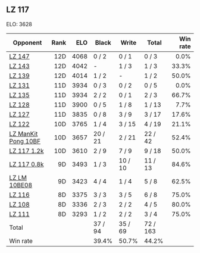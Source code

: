 ## LZ 117 ##

ELO: 3628

Opponent | Rank | ELO | Black | Write | Total | Win rate
---------|-----:|----:|-------|-------|-------|-------:
[LZ 147](LZ%20147.md) | 12D | 4068 | 0 / 2 | 0 / 1 | 0 / 3 | 0.0%
[LZ 143](LZ%20143.md) | 12D | 4042 | - | 1 / 3 | 1 / 3 | 33.3%
[LZ 139](LZ%20139.md) | 12D | 4014 | 1 / 2 | - | 1 / 2 | 50.0%
[LZ 131](LZ%20131.md) | 11D | 3934 | 0 / 3 | 0 / 2 | 0 / 5 | 0.0%
[LZ 135](LZ%20135.md) | 11D | 3934 | 2 / 2 | 0 / 1 | 2 / 3 | 66.7%
[LZ 128](LZ%20128.md) | 11D | 3900 | 0 / 5 | 1 / 8 | 1 / 13 | 7.7%
[LZ 127](LZ%20127.md) | 11D | 3835 | 0 / 8 | 3 / 9 | 3 / 17 | 17.6%
[LZ 122](LZ%20122.md) | 10D | 3765 | 1 / 4 | 3 / 15 | 4 / 19 | 21.1%
[LZ ManKit Pong 10BF](LZ%20ManKit%20Pong%2010BF.md) | 10D | 3657 | 20 / 21 | 2 / 21 | 22 / 42 | 52.4%
[LZ 117 1.2k](LZ%20117%201.2k.md) | 10D | 3610 | 2 / 9 | 7 / 9 | 9 / 18 | 50.0%
[LZ 117 0.8k](LZ%20117%200.8k.md) | 9D | 3493 | 1 / 3 | 10 / 10 | 11 / 13 | 84.6%
[LZ LM 10BE08](LZ%20LM%2010BE08.md) | 9D | 3423 | 4 / 4 | 1 / 4 | 5 / 8 | 62.5%
[LZ 116](LZ%20116.md) | 8D | 3375 | 3 / 3 | 3 / 5 | 6 / 8 | 75.0%
[LZ 108](LZ%20108.md) | 8D | 3336 | 2 / 3 | 2 / 2 | 4 / 5 | 80.0%
[LZ 111](LZ%20111.md) | 8D | 3293 | 1 / 2 | 2 / 2 | 3 / 4 | 75.0%
Total | | | 37 / 94 | 35 / 69 | 72 / 163 | 
Win rate| | | 39.4% | 50.7% | 44.2% | 
